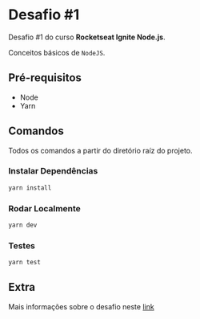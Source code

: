 # Desafio #1

Desafio #1 do curso **Rocketseat Ignite Node.js**.

Conceitos básicos de `NodeJS`.

## Pré-requisitos

* Node
* Yarn

## Comandos

Todos os comandos a partir do diretório raíz do projeto.

### Instalar Dependências

```bash
yarn install
```

### Rodar Localmente

```bash
yarn dev
```

### Testes

```bash
yarn test
```

## Extra

Mais informações sobre o desafio neste [link][1]

[1]:https://www.notion.so/Desafio-01-Conceitos-do-Node-js-59ccb235aecd43a6a06bf09a24e7ede8
